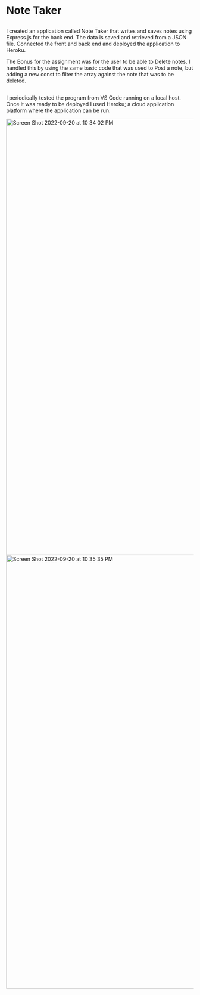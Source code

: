 # Note Taker

## 

I created an application called Note Taker that writes and saves notes using Express.js for the back end. The data is saved and retrieved from a JSON file. Connected the front and back end and deployed the application to Heroku. 

The Bonus for the assignment was for the user to be able to Delete notes. I handled this by using the same basic code that was used to Post a note, but adding a new const to filter the array against the note that was to be deleted. 

## 

I periodically tested the program from VS Code running on a local host. Once it was ready to be deployed I used Heroku; a cloud application platform where the application can be run. 


<img width="1170" alt="Screen Shot 2022-09-20 at 10 34 02 PM" src="https://user-images.githubusercontent.com/107374333/191422658-ef08f483-38b3-4612-85af-cc4cf737c541.png">



<img width="1164" alt="Screen Shot 2022-09-20 at 10 35 35 PM" src="https://user-images.githubusercontent.com/107374333/191422707-7c18fc00-b1ca-4d3a-be87-c48093d69993.png">

